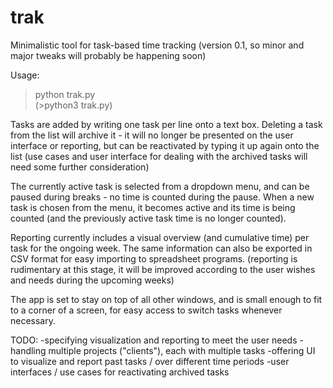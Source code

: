 # trak

Minimalistic tool for task-based time tracking (version 0.1, so minor and major tweaks will probably be happening soon)

Usage: 
>python trak.py  
(>python3 trak.py) 

Tasks are added by writing one task per line onto a text box. Deleting a task from the list will archive it - it will no longer be presented on the user interface or reporting, but can be reactivated by typing it up again onto the list (use cases and user interface for dealing with the archived tasks will need some further consideration) 

The currently active task is selected from a dropdown menu, and can be paused during breaks - no time is counted during the pause. When a new task is chosen from the menu, it becomes active and its time is being counted (and the previously active task time is no longer counted). 

Reporting currently includes a visual overview (and cumulative time) per task for the ongoing week. The same information can also be exported in CSV format for easy importing to spreadsheet programs. (reporting is rudimentary at this stage, it will be improved according to the user wishes and needs during the upcoming weeks) 

The app is set to stay on top of all other windows, and is small enough to fit to a corner of a screen, for easy access to switch tasks whenever necessary. 

TODO: 
-specifying visualization and reporting to meet the user needs
-handling multiple projects ("clients"), each with multiple tasks
-offering UI to visualize and report past tasks / over different time periods 
-user interfaces / use cases for reactivating archived tasks
